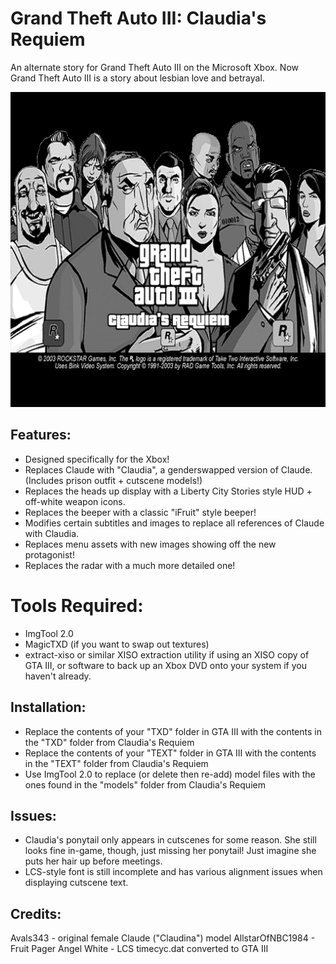 # Grand Theft Auto III: Claudia's Requiem
An alternate story for Grand Theft Auto III on the Microsoft Xbox. Now Grand Theft Auto III is a story about lesbian love and betrayal.

![](screenshots/screenshot1.png)

## Features:
- Designed specifically for the Xbox!
- Replaces Claude with "Claudia", a genderswapped version of Claude. (Includes prison outfit + cutscene models!)
- Replaces the heads up display with a Liberty City Stories style HUD + off-white weapon icons.
- Replaces the beeper with a classic "iFruit" style beeper!
- Modifies certain subtitles and images to replace all references of Claude with Claudia.
- Replaces menu assets with new images showing off the new protagonist!
- Replaces the radar with a much more detailed one!

# Tools Required:
- ImgTool 2.0
- MagicTXD (if you want to swap out textures)
- extract-xiso or similar XISO extraction utility if using an XISO copy of GTA III, or software to back up an Xbox DVD onto your system if you haven't already.

## Installation:
- Replace the contents of your "TXD" folder in GTA III with the contents in the "TXD" folder from Claudia's Requiem
- Replace the contents of your "TEXT" folder in GTA III with the contents in the "TEXT" folder from Claudia's Requiem
- Use ImgTool 2.0 to replace (or delete then re-add) model files with the ones found in the "models" folder from Claudia's Requiem

## Issues:
- Claudia's ponytail only appears in cutscenes for some reason. She still looks fine in-game, though, just missing her ponytail! Just imagine she puts her hair up before meetings.
- LCS-style font is still incomplete and has various alignment issues when displaying cutscene text. 

## Credits:
Avals343 - original female Claude ("Claudina") model
AllstarOfNBC1984 - Fruit Pager 
Angel White - LCS timecyc.dat converted to GTA III
